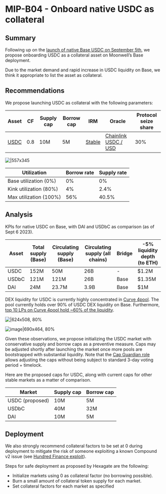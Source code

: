 # MIP-B04 - Onboard native USDC as collateral

## Summary

Following up on the [launch of native Base USDC on September 5th](https://www.circle.com/blog/usdc-now-available-natively-on-base), we propose onboarding USDC as a collateral asset on Moonwell’s Base deployment.

Due to the market demand and rapid increase in USDC liquidity on Base, we think it appropriate to list the asset as collateral.

## Recommendations

We propose launching USDC as collateral with the following parameters:

|Asset|CF|Supply cap|Borrow cap|IRM|Oracle|Protocol seize share|
| --- | --- | --- | --- | --- | --- | --- |
|[USDC](https://basescan.org/token/0x833589fCD6eDb6E08f4c7C32D4f71b54bdA02913)|0.8|10M|5M|[Stable](https://basescan.org/address/0x1603178b26c3bc2cd321e9a64644ab62643d138b)|[Chainlink USDC / USD](https://basescan.org/address/0x7e860098F58bBFC8648a4311b374B1D669a2bc6B)|30%|

![|557x345](https://i.imgur.com/lD7PfNI.png)

|Utilization|Borrow rate|Supply rate|
| --- | --- | --- |
|Base utilization (0%)|0%|0%|
|Kink utilization (80%)|4%|2.4%|
|Max utilization (100%)|56%|40.5%|

## Analysis

KPIs for native USDC on Base, with DAI and USDbC as comparison (as of Sept 6 2023).

|Asset|Total supply (Base)|Circulating supply (Base)|Circulating supply (all chains)|Bridge|-5% liquidity depth (to ETH)|
| --- | --- | --- | --- | --- | --- |
|USDC|152M|50M|26B|-|$1.2M|
|USDbC|121M|121M|26B|Base|$1.35M|
|DAI|24M|23.7M|3.9B|Base|$1M|

DEX liquidity for USDC is currently highly concentrated in [Curve 4pool](https://curve.fi/#/base/pools/factory-v2-1/swap). The pool currently holds over 90% of USDC DEX liquidity on Base. Furthermore, [top 10 LPs on Curve 4pool hold ~60% of the liquidity](https://basescan.org/token/tokenholderchart/0x79edc58c471acf2244b8f93d6f425fd06a439407).

![|624x508, 80%](https://i.imgur.com/Zfppx6V.png)


![image|690x464, 80%](https://i.imgur.com/k5YuRly.png)

Given these observations, we propose initializing the USDC market with conservative supply and borrow caps as a preventive measure. Caps may be adjusted shortly after launching the market once more pools are bootstrapped with substantial liquidity. Note that the [Cap Guardian role](https://forum.moonwell.fi/t/gauntlets-initial-recommendations-for-moonwell-on-base/536#enable-gauntlet-as-supply-borrow-cap-guardian-6) allows adjusting the caps without being subject to standard 3-day voting period + timelock.

Here are the proposed caps for USDC, along with current caps for other stable markets as a matter of comparison.

|Market|Supply cap|Borrow cap|
| --- | --- | --- |
|USDC (proposed)|10M|5M|
|USDbC|40M|32M|
|DAI|10M|5M|

## Deployment

We also strongly recommend collateral factors to be set at 0 during deployment to mitigate the risk of someone exploiting a known Compound v2 issue (see [Hundred Finance exploit](https://www.comp.xyz/t/hundred-finance-exploit-and-compound-v2/4266)).

Steps for safe deployment as proposed by Hexagate are the following:

* Initialize markets using 0 as collateral factor (no borrowing possible).
* Burn a small amount of collateral token supply for each market.
* Set collateral factors for each market as specified
